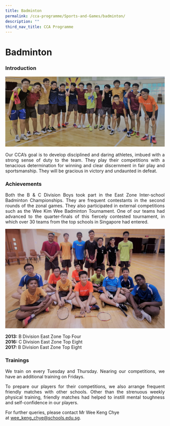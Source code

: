 ```yaml
---
title: Badminton
permalink: /cca-programme/Sports-and-Games/badminton/
description: ""
third_nav_title: CCA Programme
---
```


# Badminton
### Introduction

![](/images/Student%20Development%20Programme/CCA%20Programme/Sports%20&%20Games/2020%20Web%20Page%20Photo%201.jpg)

<p style="text-align: justify;">Our CCA’s goal is to develop disciplined and daring athletes, imbued with a strong sense of duty to the team. They play their competitions with a tenacious determination for winning and clear discernment in fair play and sportsmanship. They will be gracious in victory and undaunted in defeat.</p>

### Achievements 

<p style="text-align: justify;">Both the B & C Division Boys took part in the East Zone Inter-school Badminton Championships. They are frequent contestants in the second rounds of the zonal games. They also participated in external competitions such as the Wee Kim Wee Badminton Tournament. One of our teams had advanced to the quarter-finals of this fiercely contested tournament, in which over 30 teams from the top schools in Singapore had entered.</p>

![](/images/Student%20Development%20Programme/CCA%20Programme/Sports%20&%20Games/2020%20Web%20Page%20Photo%202.jpg)

**2013:** B Division East Zone Top Four  
**2016:** C Division East Zone Top Eight  
**2017:** B Division East Zone Top Eight

### Trainings

<p style="text-align: justify;">We train on every Tuesday and Thursday. Nearing our competitions, we have an additional training on Fridays.</p>

<p style="text-align: justify;">To prepare our players for their competitions, we also arrange frequent friendly matches with other schools. Other than the strenuous weekly physical training, friendly matches had helped to instill mental toughness and self-confidence in our players.</p>

For further queries, please contact Mr Wee Keng Chye at [wee\_keng\_chye@schools.edu.sg](mailto:wee_keng_chye@schools.edu.sg).